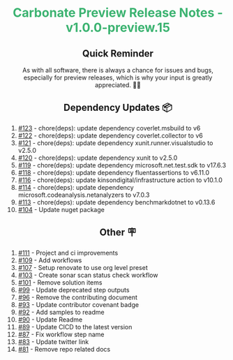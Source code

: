 <h1 align="center" style="color: mediumseagreen;font-weight: bold;">
Carbonate Preview Release Notes - v1.0.0-preview.15
</h1>

<h2 align="center" style="font-weight: bold;">Quick Reminder</h2>

<div align="center">

As with all software, there is always a chance for issues and bugs, especially for preview releases, which is why your input is greatly appreciated. 🙏🏼
</div>

<h2 align="center" style="font-weight: bold;">Dependency Updates 📦</h2>

1. [#123](https://github.com/KinsonDigital/Carbonate/pull/123) - chore(deps): update dependency coverlet.msbuild to v6
2. [#122](https://github.com/KinsonDigital/Carbonate/pull/122) - chore(deps): update dependency coverlet.collector to v6
3. [#121](https://github.com/KinsonDigital/Carbonate/pull/121) - chore(deps): update dependency xunit.runner.visualstudio to v2.5.0
4. [#120](https://github.com/KinsonDigital/Carbonate/pull/120) - chore(deps): update dependency xunit to v2.5.0
5. [#119](https://github.com/KinsonDigital/Carbonate/pull/119) - chore(deps): update dependency microsoft.net.test.sdk to v17.6.3
6. [#118](https://github.com/KinsonDigital/Carbonate/pull/118) - chore(deps): update dependency fluentassertions to v6.11.0
7. [#116](https://github.com/KinsonDigital/Carbonate/pull/116) - chore(deps): update kinsondigital/infrastructure action to v10.1.0
8. [#114](https://github.com/KinsonDigital/Carbonate/pull/114) - chore(deps): update dependency microsoft.codeanalysis.netanalyzers to v7.0.3
9. [#113](https://github.com/KinsonDigital/Carbonate/pull/113) - chore(deps): update dependency benchmarkdotnet to v0.13.6
10. [#104](https://github.com/KinsonDigital/Carbonate/pull/104) - Update nuget package

<h2 align="center" style="font-weight: bold;">Other 🪧</h2>

1. [#111](https://github.com/KinsonDigital/Carbonate/issues/111) - Project and ci improvements
2. [#109](https://github.com/KinsonDigital/Carbonate/issues/109) - Add workflows
3. [#107](https://github.com/KinsonDigital/Carbonate/issues/107) - Setup renovate to use org level preset
4. [#103](https://github.com/KinsonDigital/Carbonate/issues/103) - Create sonar scan status check workflow
5. [#101](https://github.com/KinsonDigital/Carbonate/issues/101) - Remove solution items
6. [#99](https://github.com/KinsonDigital/Carbonate/issues/99) - Update deprecated step outputs
7. [#96](https://github.com/KinsonDigital/Carbonate/issues/96) - Remove the contributing document
8. [#93](https://github.com/KinsonDigital/Carbonate/issues/93) - Update contributor covenant badge
9. [#92](https://github.com/KinsonDigital/Carbonate/issues/92) - Add samples to readme
10. [#90](https://github.com/KinsonDigital/Carbonate/issues/90) - Update Readme
11. [#89](https://github.com/KinsonDigital/Carbonate/issues/89) - Update CICD to the latest version
12. [#87](https://github.com/KinsonDigital/Carbonate/issues/87) - Fix workflow step name
13. [#83](https://github.com/KinsonDigital/Carbonate/issues/83) - Update twitter link
14. [#81](https://github.com/KinsonDigital/Carbonate/issues/81) - Remove repo related docs
